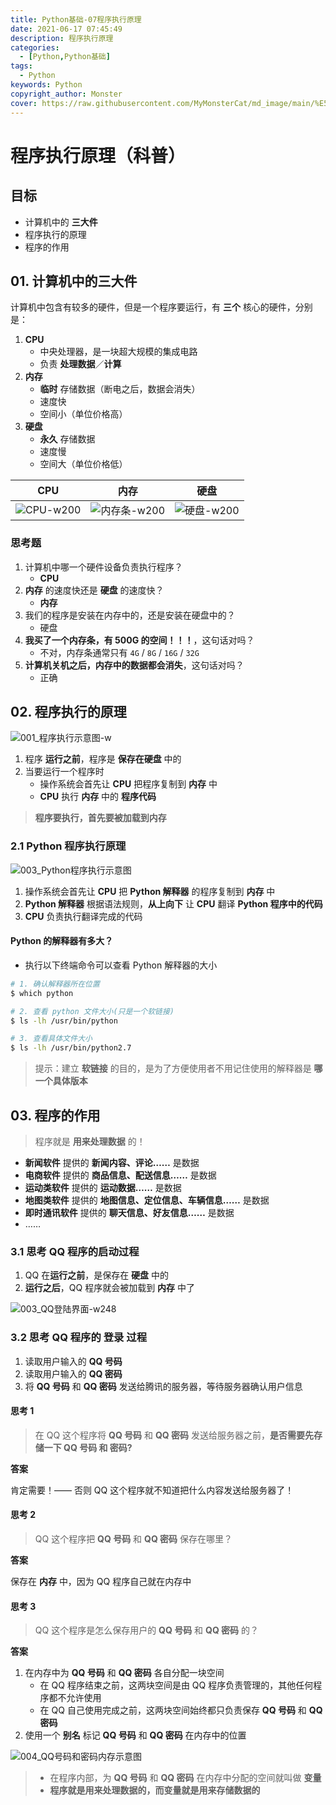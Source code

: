```yaml
---
title: Python基础-07程序执行原理
date: 2021-06-17 07:45:49
description: 程序执行原理
categories:
  - [Python,Python基础]
tags:
  - Python
keywords: Python
copyright_author: Monster
cover: https://raw.githubusercontent.com/MyMonsterCat/md_image/main/%E5%9F%BA%E7%A1%80/Blog_Cover/Python.jpg
---
```


# 程序执行原理（科普）

## 目标

* 计算机中的 **三大件**
* 程序执行的原理
* 程序的作用

## 01. 计算机中的三大件

计算机中包含有较多的硬件，但是一个程序要运行，有 **三个** 核心的硬件，分别是：

1. **CPU** 
    * 中央处理器，是一块超大规模的集成电路
    * 负责 **处理数据**／**计算**
2. **内存**
    * **临时** 存储数据（断电之后，数据会消失）
    * 速度快
    * 空间小（单位价格高）
3. **硬盘** 
    * **永久** 存储数据
    * 速度慢
    * 空间大（单位价格低）

| CPU | 内存 | 硬盘 |
| :---: | :---: | :---: |
| ![CPU-w200](./images/007/CPU.jpg) | ![内存条-w200](./images/007/内存条.png)   | ![硬盘-w200](./images/007/硬盘.jpg) |

### 思考题

1. 计算机中哪一个硬件设备负责执行程序？
    * **CPU**
2. **内存** 的速度快还是 **硬盘** 的速度快？
    * **内存**
3. 我们的程序是安装在内存中的，还是安装在硬盘中的？
    * 硬盘
4. **我买了一个内存条，有 500G 的空间！！！**，这句话对吗？
    * 不对，内存条通常只有 `4G` / `8G` / `16G` / `32G`
5. **计算机关机之后，内存中的数据都会消失**，这句话对吗？
    * 正确 

## 02. 程序执行的原理

![001_程序执行示意图-w](./images/007/001_程序执行示意图.png)

1. 程序 **运行之前**，程序是 **保存在硬盘** 中的
2. 当要运行一个程序时
    * 操作系统会首先让 **CPU** 把程序复制到 **内存** 中
    * **CPU** 执行 **内存** 中的 **程序代码**

> **程序要执行，首先要被加载到内存**

### 2.1 Python 程序执行原理

![003_Python程序执行示意图](./images/007/003_Python程序执行示意图.png)

1. 操作系统会首先让 **CPU** 把 **Python 解释器** 的程序复制到 **内存** 中
2. **Python 解释器** 根据语法规则，**从上向下** 让 **CPU** 翻译 **Python 程序中的代码**
3. **CPU** 负责执行翻译完成的代码

#### Python 的解释器有多大？

* 执行以下终端命令可以查看 Python 解释器的大小

```bash
# 1. 确认解释器所在位置
$ which python

# 2. 查看 python 文件大小(只是一个软链接)
$ ls -lh /usr/bin/python

# 3. 查看具体文件大小
$ ls -lh /usr/bin/python2.7
```

> 提示：建立 **软链接** 的目的，是为了方便使用者不用记住使用的解释器是 **哪一个具体版本**

## 03. 程序的作用

> 程序就是 **用来处理数据** 的！

* **新闻软件** 提供的 **新闻内容、评论……** 是数据
* **电商软件** 提供的 **商品信息、配送信息……** 是数据
* **运动类软件** 提供的 **运动数据……** 是数据
* **地图类软件** 提供的 **地图信息、定位信息、车辆信息……** 是数据
* **即时通讯软件** 提供的 **聊天信息、好友信息……** 是数据
* ……

### 3.1 思考 QQ 程序的启动过程

1. QQ 在**运行之前**，是保存在 **硬盘** 中的
2. **运行之后**，QQ 程序就会被加载到 **内存** 中了

![003_QQ登陆界面-w248](./images/007/003_QQ登陆界面.png)

### 3.2 思考 QQ 程序的 **登录** 过程

1. 读取用户输入的 **QQ 号码**
2. 读取用户输入的 **QQ 密码**
3. 将 **QQ 号码** 和 **QQ 密码** 发送给腾讯的服务器，等待服务器确认用户信息

#### 思考 1

> 在 QQ 这个程序将 **QQ 号码** 和 **QQ 密码** 发送给服务器之前，**是否需要先存储一下 QQ 号码 和 密码?**

**答案**

肯定需要！—— 否则 QQ 这个程序就不知道把什么内容发送给服务器了！

#### 思考 2

> QQ 这个程序把 **QQ 号码** 和 **QQ 密码** 保存在哪里？

**答案**

保存在 **内存** 中，因为 QQ 程序自己就在内存中

#### 思考 3

> QQ 这个程序是怎么保存用户的 **QQ 号码** 和 **QQ 密码** 的？

**答案**

1. 在内存中为 **QQ 号码** 和 **QQ 密码** 各自分配一块空间
    * 在 QQ 程序结束之前，这两块空间是由 QQ 程序负责管理的，其他任何程序都不允许使用
    * 在 QQ 自己使用完成之前，这两块空间始终都只负责保存 **QQ 号码** 和 **QQ 密码**
2. 使用一个 **别名** 标记 **QQ 号码** 和 **QQ 密码** 在内存中的位置

![004_QQ号码和密码内存示意图](./images/007/004_QQ号码和密码内存示意图.png)

> * 在程序内部，为 **QQ 号码** 和 **QQ 密码** 在内存中分配的空间就叫做 **变量**
> * **程序就是用来处理数据的，而变量就是用来存储数据的**

